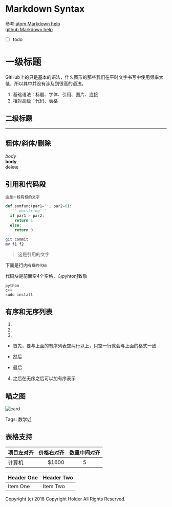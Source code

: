 # Markdown Syntax

参考:[atom Markdown help](https://www.jianshu.com/p/f3fd881548ad)  
[github Markdown help](https://help.github.com/categories/writing-on-github/)

- [ ] todo

一级标题
===

GitHub上的只是基本的语法，什么图形的那些我们在平时文字书写中使用频率太低，所以其中并没有涉及到很高的语法。
1. 基础语法：标题、字体、引用、图片、连接
2. 相对高级：代码、表格



二级标题
---

---

## 粗体/斜体/删除

*body*  
**body**  
~~delete~~  



## 引用和代码段

```
这是一段有框的文字
```

```python
def somfunc(par1='', par2=0):
  ''' docstring'''
  if par1 > par2:
    return 1
  else:
    return 0
```

```bash
git commit
mv f1 f2

```

> 这是引用的文字

下面是行内`有框的代码`

代码块是前面空4个空格，向pyhton[1]致敬

    python
    c++
    sudo install

## 有序和无序列表

1.
2.
3.


- 首先，要与上面的有序列表空两行以上，只空一行就会与上面的格式一致
* 然后
+ 最后
4. 之后在无序之后可以加有序表示

## 喵之图
![card](http://mmbiz.qpic.cn/mmbiz_jpg/l3Oo0icr0VH0aVicuuvCwVEZy8QjDOUBdvTWrAQUx7siclDysFY9Gnfu0wibj25aDfGcX74vm1ICCpOLJPq4mQaJbA/640?wx_fmt=jpeg&wxfrom=5&wx_lazy=1&tp=webp&wx_co=1)

Tags: 数学[y1]


## 表格支持

|项目左对齐 |价格右对齐 |数量中间对齐 |
|-------- | ---: | :----:     |
|计算机 | $1600 | 5 |

| Header One     | Header Two     |
| :------------- | :------------- |
| Item One       | Item Two       |


[y1]: http://www.zybuluo.com/mdeditor "yinyong"

Copyright (c) 2018 Copyright Holder All Rights Reserved.


[1]: 这是一个注脚

